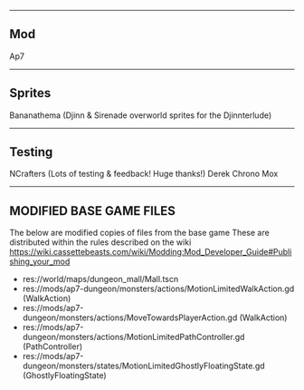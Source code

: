 -----------
Mod
-----------
Ap7

-----------
Sprites
-----------
Bananathema (Djinn & Sirenade overworld sprites for the Djinnterlude)

-----------
Testing
-----------
NCrafters (Lots of testing & feedback! Huge thanks!)
Derek
Chrono
Mox

-----------
MODIFIED BASE GAME FILES
-----------
The below are modified copies of files from the base game
These are distributed within the rules described on the wiki https://wiki.cassettebeasts.com/wiki/Modding:Mod_Developer_Guide#Publishing_your_mod

- res://world/maps/dungeon_mall/Mall.tscn
- res://mods/ap7-dungeon/monsters/actions/MotionLimitedWalkAction.gd (WalkAction)
- res://mods/ap7-dungeon/monsters/actions/MoveTowardsPlayerAction.gd (WalkAction)
- res://mods/ap7-dungeon/monsters/actions/MotionLimitedPathController.gd (PathController)
- res://mods/ap7-dungeon/monsters/states/MotionLimitedGhostlyFloatingState.gd (GhostlyFloatingState)
